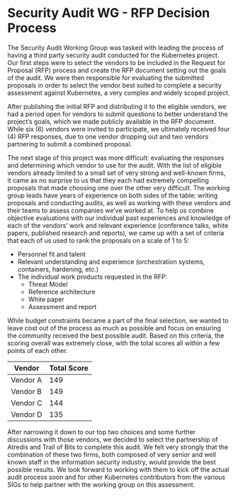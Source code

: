 # Security Audit WG - RFP Decision Process

The Security Audit Working Group was tasked with leading the process of having a third party security audit conducted for the Kubernetes project. Our first steps were to select the vendors to be included in the Request for Proposal (RFP) process and create the RFP document setting out the goals of the audit. We were then responsible for evaluating the submitted proposals in order to select the vendor best suited to complete a security assessment against Kubernetes, a very complex and widely scoped project. 

After publishing the initial RFP and distributing it to the eligible vendors, we had a period open for vendors to submit questions to better understand the project’s goals, which we made publicly available in the RFP document. While six (6) vendors were invited to participate, we ultimately received four (4) RFP responses, due to one vendor dropping out and two vendors partnering to submit a combined proposal. 

The next stage of this project was more difficult: evaluating the responses and determining which vendor to use for the audit. With the list of eligible vendors already limited to a small set of very strong and well-known firms, it came as no surprise to us that they each had extremely compelling proposals that made choosing one over the other very difficult. The working group leads have years of experience on both sides of the table: writing proposals and conducting audits, as well as working with these vendors and their teams to assess companies we’ve worked at. To help us combine objective evaluations with our individual past experiences and knowledge of each of the vendors’ work and relevant experience (conference talks, white papers, published research and reports), we came up with a set of criteria that each of us used to rank the proposals on a scale of 1 to 5:

* Personnel fit and talent
* Relevant understanding and experience (orchestration systems, containers, hardening, etc.)
* The individual work products requested in the RFP:
	- Threat Model
	- Reference architecture
	- White paper
	- Assessment and report

While budget constraints became a part of the final selection, we wanted to leave cost out of the process as much as possible and focus on ensuring the community received the best possible audit. Based on this criteria, the scoring overall was extremely close, with the total scores all within a few points of each other.  

| Vendor | Total Score |
|--------|-------------|
| Vendor A | 149 |
| Vendor B | 149 |
| Vendor C | 144 |
| Vendor D | 135 |

After narrowing it down to our top two choices and some further discussions with those vendors, we decided to select the partnership of Atredis and Trail of Bits to complete this audit. We felt very strongly that the combination of these two firms, both composed of very senior and well known staff in the information security industry, would provide the best possible results. We look forward to working with them to kick off the actual audit process soon and for other Kubernetes contributors from the various SIGs to help partner with the working group on this assessment.

